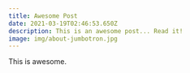 ```yaml
---
title: Awesome Post
date: 2021-03-19T02:46:53.650Z
description: This is an awesome post... Read it!
image: img/about-jumbotron.jpg
---
```

This is awesome.